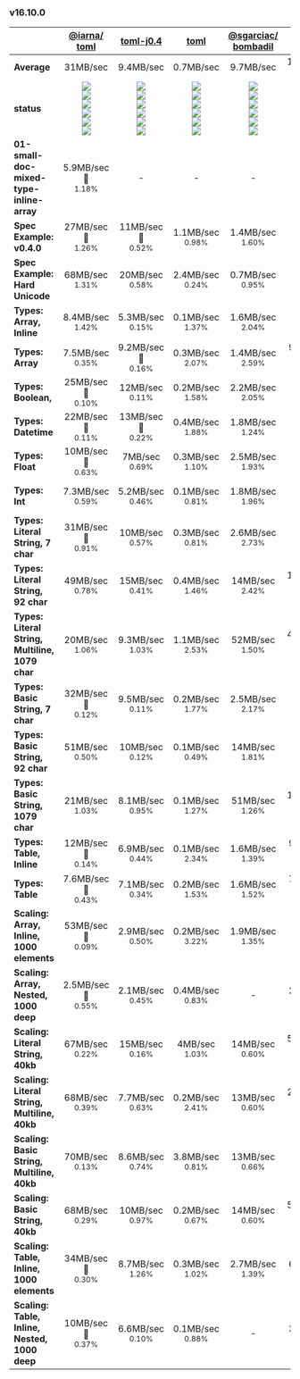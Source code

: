 ### v16.10.0

|   | [@iarna/<wbr>toml](https://npm.im/@iarna/toml) | [toml-j0.4](https://npm.im/toml-j0.4) | [toml](https://npm.im/toml) | [@sgarciac/<wbr>bombadil](https://npm.im/@sgarciac/bombadil) | [@ltd/<wbr>j-toml](https://npm.im/@ltd/j-toml) | [fast-toml](https://npm.im/fast-toml) | [rstoml](https://npm.im/rstoml) |
| - | :---------: | :-------: | :--: | :----------------: | :---------: | :-------: | :----: |
| **Average** | 31MB/sec | 9.4MB/sec | 0.7MB/sec | 9.7MB/sec | 141MB/sec 🥈| 3.9kMB/sec 🥇| 81MB/sec 🥉|
| **status** | ![](https://badgen.net/npm/v/@iarna/toml)<br>![](https://badgen.net/npm/dm/@iarna/toml)<br>![](https://badgen.net/npm/license/@iarna/toml)<br>![](https://badgen.net/npm/node/@iarna/toml)<br>![](https://badgen.net/npm/dependents/@iarna/toml)<br>![](https://badgen.net/npm/types/@iarna/toml) | ![](https://badgen.net/npm/v/toml-j0.4)<br>![](https://badgen.net/npm/dm/toml-j0.4)<br>![](https://badgen.net/npm/license/toml-j0.4)<br>![](https://badgen.net/npm/node/toml-j0.4)<br>![](https://badgen.net/npm/dependents/toml-j0.4)<br>![](https://badgen.net/npm/types/toml-j0.4) | ![](https://badgen.net/npm/v/toml)<br>![](https://badgen.net/npm/dm/toml)<br>![](https://badgen.net/npm/license/toml)<br>![](https://badgen.net/npm/node/toml)<br>![](https://badgen.net/npm/dependents/toml)<br>![](https://badgen.net/npm/types/toml) | ![](https://badgen.net/npm/v/@sgarciac/bombadil)<br>![](https://badgen.net/npm/dm/@sgarciac/bombadil)<br>![](https://badgen.net/npm/license/@sgarciac/bombadil)<br>![](https://badgen.net/npm/node/@sgarciac/bombadil)<br>![](https://badgen.net/npm/dependents/@sgarciac/bombadil)<br>![](https://badgen.net/npm/types/@sgarciac/bombadil) | ![](https://badgen.net/npm/v/@ltd/j-toml)<br>![](https://badgen.net/npm/dm/@ltd/j-toml)<br>![](https://badgen.net/npm/license/@ltd/j-toml)<br>![](https://badgen.net/npm/node/@ltd/j-toml)<br>![](https://badgen.net/npm/dependents/@ltd/j-toml)<br>![](https://badgen.net/npm/types/@ltd/j-toml) | ![](https://badgen.net/npm/v/fast-toml)<br>![](https://badgen.net/npm/dm/fast-toml)<br>![](https://badgen.net/npm/license/fast-toml)<br>![](https://badgen.net/npm/node/fast-toml)<br>![](https://badgen.net/npm/dependents/fast-toml)<br>![](https://badgen.net/npm/types/fast-toml) | ![](https://badgen.net/npm/v/rstoml)<br>![](https://badgen.net/npm/dm/rstoml)<br>![](https://badgen.net/npm/license/rstoml)<br>![](https://badgen.net/npm/node/rstoml)<br>![](https://badgen.net/npm/dependents/rstoml)<br>![](https://badgen.net/npm/types/rstoml) |
| **01-small-doc-mixed-type-inline-array** | 5.9MB/sec 🥉<br><small>1.18%</small> | - | - | - | - | 13MB/sec 🥇<br><small>0.39%</small> | 10MB/sec 🥈<br><small>0.13%</small> |
| **Spec Example: v0.4.0** | 27MB/sec 🥈<br><small>1.26%</small> | 11MB/sec 🥉<br><small>0.52%</small> | 1.1MB/sec <br><small>0.98%</small> | 1.4MB/sec <br><small>1.60%</small> | 31MB/sec 🥇<br><small>0.20%</small> | - | - |
| **Spec Example: Hard Unicode** | 68MB/sec <br><small>1.31%</small> | 20MB/sec <br><small>0.58%</small> | 2.4MB/sec <br><small>0.24%</small> | 0.7MB/sec <br><small>0.95%</small> | 76MB/sec 🥈<br><small>0.12%</small> | 93MB/sec 🥇<br><small>0.08%</small> | 71MB/sec 🥉<br><small>0.20%</small> |
| **Types: Array, Inline** | 8.4MB/sec <br><small>1.42%</small> | 5.3MB/sec <br><small>0.15%</small> | 0.1MB/sec <br><small>1.37%</small> | 1.6MB/sec <br><small>2.04%</small> | 12MB/sec 🥈<br><small>0.28%</small> | 9.5MB/sec 🥉<br><small>0.23%</small> | 13MB/sec 🥇<br><small>0.36%</small> |
| **Types: Array** | 7.5MB/sec <br><small>0.35%</small> | 9.2MB/sec 🥉<br><small>0.16%</small> | 0.3MB/sec <br><small>2.07%</small> | 1.4MB/sec <br><small>2.59%</small> | 9.8MB/sec 🥈<br><small>0.57%</small> | 35MB/sec 🥇<br><small>0.34%</small> | 7.2MB/sec <br><small>0.10%</small> |
| **Types: Boolean,** | 25MB/sec 🥇<br><small>0.10%</small> | 12MB/sec <br><small>0.11%</small> | 0.2MB/sec <br><small>1.58%</small> | 2.2MB/sec <br><small>2.05%</small> | 21MB/sec 🥈<br><small>0.31%</small> | 9MB/sec <br><small>0.74%</small> | 16MB/sec 🥉<br><small>0.40%</small> |
| **Types: Datetime** | 22MB/sec 🥇<br><small>0.11%</small> | 13MB/sec 🥈<br><small>0.22%</small> | 0.4MB/sec <br><small>1.88%</small> | 1.8MB/sec <br><small>1.24%</small> | 10MB/sec 🥉<br><small>0.61%</small> | 7.2MB/sec <br><small>0.14%</small> | - |
| **Types: Float** | 10MB/sec 🥉<br><small>0.63%</small> | 7MB/sec <br><small>0.69%</small> | 0.3MB/sec <br><small>1.10%</small> | 2.5MB/sec <br><small>1.93%</small> | 19MB/sec 🥇<br><small>0.15%</small> | 8.5MB/sec <br><small>0.28%</small> | 16MB/sec 🥈<br><small>0.19%</small> |
| **Types: Int** | 7.3MB/sec <br><small>0.59%</small> | 5.2MB/sec <br><small>0.46%</small> | 0.1MB/sec <br><small>0.81%</small> | 1.8MB/sec <br><small>1.96%</small> | 13MB/sec 🥇<br><small>0.23%</small> | 8.4MB/sec 🥉<br><small>0.22%</small> | 12MB/sec 🥈<br><small>0.10%</small> |
| **Types: Literal String, 7 char** | 31MB/sec 🥇<br><small>0.91%</small> | 10MB/sec <br><small>0.57%</small> | 0.3MB/sec <br><small>0.81%</small> | 2.6MB/sec <br><small>2.73%</small> | 28MB/sec 🥈<br><small>0.65%</small> | 14MB/sec <br><small>0.64%</small> | 19MB/sec 🥉<br><small>0.53%</small> |
| **Types: Literal String, 92 char** | 49MB/sec <br><small>0.78%</small> | 15MB/sec <br><small>0.41%</small> | 0.4MB/sec <br><small>1.46%</small> | 14MB/sec <br><small>2.42%</small> | 124MB/sec 🥇<br><small>0.24%</small> | 81MB/sec 🥉<br><small>0.09%</small> | 82MB/sec 🥈<br><small>0.13%</small> |
| **Types: Literal String, Multiline, 1079 char** | 20MB/sec <br><small>1.06%</small> | 9.3MB/sec <br><small>1.03%</small> | 1.1MB/sec <br><small>2.53%</small> | 52MB/sec <br><small>1.50%</small> | 433MB/sec 🥈<br><small>0.10%</small> | 723MB/sec 🥇<br><small>0.15%</small> | 213MB/sec 🥉<br><small>0.09%</small> |
| **Types: Basic String, 7 char** | 32MB/sec 🥇<br><small>0.12%</small> | 9.5MB/sec <br><small>0.11%</small> | 0.2MB/sec <br><small>1.77%</small> | 2.5MB/sec <br><small>2.17%</small> | 19MB/sec 🥉<br><small>0.32%</small> | 14MB/sec <br><small>0.22%</small> | 20MB/sec 🥈<br><small>0.10%</small> |
| **Types: Basic String, 92 char** | 51MB/sec <br><small>0.50%</small> | 10MB/sec <br><small>0.12%</small> | 0.1MB/sec <br><small>0.49%</small> | 14MB/sec <br><small>1.81%</small> | 85MB/sec 🥇<br><small>0.27%</small> | 77MB/sec 🥉<br><small>0.59%</small> | 78MB/sec 🥈<br><small>0.54%</small> |
| **Types: Basic String, 1079 char** | 21MB/sec <br><small>1.03%</small> | 8.1MB/sec <br><small>0.95%</small> | 0.1MB/sec <br><small>1.27%</small> | 51MB/sec <br><small>1.26%</small> | 105MB/sec 🥉<br><small>0.10%</small> | 712MB/sec 🥇<br><small>0.17%</small> | 195MB/sec 🥈<br><small>0.54%</small> |
| **Types: Table, Inline** | 12MB/sec 🥈<br><small>0.14%</small> | 6.9MB/sec <br><small>0.44%</small> | 0.1MB/sec <br><small>2.34%</small> | 1.6MB/sec <br><small>1.39%</small> | 9.8MB/sec 🥉<br><small>0.16%</small> | 9.3MB/sec <br><small>0.24%</small> | 13MB/sec 🥇<br><small>0.10%</small> |
| **Types: Table** | 7.6MB/sec 🥉<br><small>0.43%</small> | 7.1MB/sec <br><small>0.34%</small> | 0.2MB/sec <br><small>1.53%</small> | 1.6MB/sec <br><small>1.52%</small> | 7.8MB/sec 🥈<br><small>0.26%</small> | 23MB/sec 🥇<br><small>0.33%</small> | 6.3MB/sec <br><small>0.09%</small> |
| **Scaling: Array, Inline, 1000 elements** | 53MB/sec 🥇<br><small>0.09%</small> | 2.9MB/sec <br><small>0.50%</small> | 0.2MB/sec <br><small>3.22%</small> | 1.9MB/sec <br><small>1.35%</small> | 20MB/sec <br><small>0.42%</small> | 39MB/sec 🥈<br><small>0.45%</small> | 28MB/sec 🥉<br><small>0.27%</small> |
| **Scaling: Array, Nested, 1000 deep** | 2.5MB/sec 🥉<br><small>0.55%</small> | 2.1MB/sec <br><small>0.45%</small> | 0.4MB/sec <br><small>0.83%</small> | - | 2.1MB/sec <br><small>0.69%</small> | 15MB/sec 🥇<br><small>0.49%</small> | 4.6MB/sec 🥈<br><small>0.22%</small> |
| **Scaling: Literal String, 40kb** | 67MB/sec <br><small>0.22%</small> | 15MB/sec <br><small>0.16%</small> | 4MB/sec <br><small>1.03%</small> | 14MB/sec <br><small>0.60%</small> | 551MB/sec 🥈<br><small>0.20%</small> | 20kMB/sec 🥇<br><small>0.32%</small> | 267MB/sec 🥉<br><small>0.28%</small> |
| **Scaling: Literal String, Multiline, 40kb** | 68MB/sec <br><small>0.39%</small> | 7.7MB/sec <br><small>0.63%</small> | 0.2MB/sec <br><small>2.41%</small> | 13MB/sec <br><small>0.60%</small> | 285MB/sec 🥈<br><small>0.35%</small> | 23kMB/sec 🥇<br><small>0.52%</small> | 247MB/sec 🥉<br><small>0.24%</small> |
| **Scaling: Basic String, Multiline, 40kb** | 70MB/sec <br><small>0.13%</small> | 8.6MB/sec <br><small>0.74%</small> | 3.8MB/sec <br><small>0.81%</small> | 13MB/sec <br><small>0.66%</small> | 1kMB/sec 🥈<br><small>0.27%</small> | 28kMB/sec 🥇<br><small>0.27%</small> | 268MB/sec 🥉<br><small>0.07%</small> |
| **Scaling: Basic String, 40kb** | 68MB/sec <br><small>0.29%</small> | 10MB/sec <br><small>0.97%</small> | 0.2MB/sec <br><small>0.67%</small> | 14MB/sec <br><small>0.60%</small> | 510MB/sec 🥈<br><small>0.13%</small> | 20kMB/sec 🥇<br><small>0.25%</small> | 247MB/sec 🥉<br><small>0.09%</small> |
| **Scaling: Table, Inline, 1000 elements** | 34MB/sec 🥇<br><small>0.30%</small> | 8.7MB/sec <br><small>1.26%</small> | 0.3MB/sec <br><small>1.02%</small> | 2.7MB/sec <br><small>1.39%</small> | 6.4MB/sec <br><small>0.36%</small> | 14MB/sec 🥉<br><small>0.24%</small> | 23MB/sec 🥈<br><small>0.28%</small> |
| **Scaling: Table, Inline, Nested, 1000 deep** | 10MB/sec 🥇<br><small>0.37%</small> | 6.6MB/sec <br><small>0.10%</small> | 0.1MB/sec <br><small>0.88%</small> | - | 3.4MB/sec <br><small>0.58%</small> | 10MB/sec 🥈<br><small>0.09%</small> | 9.7MB/sec 🥉<br><small>0.21%</small> |
